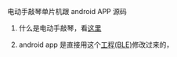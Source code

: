 电动手敲琴单片机跟 android APP 源码

1. 什么是电动手敲琴，看[这里](http://www.halin.xyz/article/log/Finger_piano/Finger_piano.html)

2. android app 是直接用这个[工程(BLE)](https://github.com/xiaoyaoyou1212/BLE)修改过来的，


